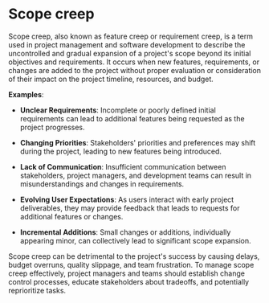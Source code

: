 # Scope creep

Scope creep, also known as feature creep or requirement creep, is a term used in project management and software development to describe the uncontrolled and gradual expansion of a project's scope beyond its initial objectives and requirements. It occurs when new features, requirements, or changes are added to the project without proper evaluation or consideration of their impact on the project timeline, resources, and budget.

**Examples**:

* **Unclear Requirements**: Incomplete or poorly defined initial requirements can lead to additional features being requested as the project progresses.

* **Changing Priorities**: Stakeholders' priorities and preferences may shift during the project, leading to new features being introduced.

* **Lack of Communication**: Insufficient communication between stakeholders, project managers, and development teams can result in misunderstandings and changes in requirements.

* **Evolving User Expectations**: As users interact with early project deliverables, they may provide feedback that leads to requests for additional features or changes.

* **Incremental Additions**: Small changes or additions, individually appearing minor, can collectively lead to significant scope expansion.

Scope creep can be detrimental to the project's success by causing delays, budget overruns, quality slippage, and team frustration. To manage scope creep effectively, project managers and teams should establish change control processes, educate stakeholders about tradeoffs, and potentially reprioritize tasks.
